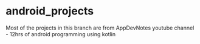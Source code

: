 # android_projects

Most of the projects in this branch are from AppDevNotes youtube channel - 12hrs of android programming using kotlin
